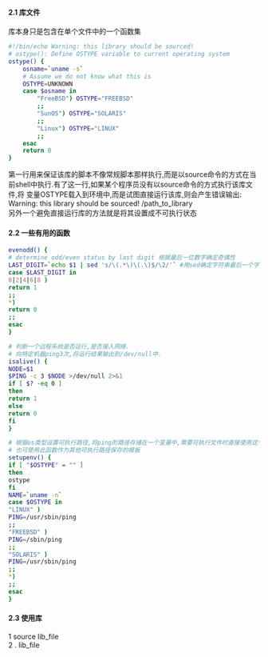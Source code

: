 
#### 2.1 库文件   
库本身只是包含在单个文件中的一个函数集  


```bash
#!/bin/echo Warning: this library should be sourced!
# ostype(): Define OSTYPE variable to current operating system
ostype() {
	osname=`uname -s`
	# Assume we do not know what this is
	OSTYPE=UNKNOWN
	case $osname in
		"FreeBSD") OSTYPE="FREEBSD"
		;;
		"SunOS") OSTYPE="SOLARIS"
		;;
		"Linux") OSTYPE="LINUX"
		;;
	esac
	return 0
}
```
第一行用来保证该库的脚本不像常规脚本那样执行,而是以source命令的方式在当前shell中执行.有了这一行,如果某个程序员没有以source命令的方式执行该库文件,将
变量OSTYPE载入到环境中,而是试图直接运行该库,则会产生错误输出:  
Warning: this library should be sourced! /path_to_library  
另外一个避免直接运行库的方法就是将其设置成不可执行状态  


#### 2.2  一些有用的函数   

```bash
evenodd() {
# determine odd/even status by last digit 根据最后一位数字确定奇偶性
LAST_DIGIT=`echo $1 | sed 's/\(.*\)\(.\)$/\2/'` #用sed确定字符串最后一个字符
case $LAST_DIGIT in
0|2|4|6|8 )
return 1
;;
*)
return 0
;;
esac
}

# 判断一个远程系统是否运行,是否接入网络.
# 向特定机器ping3次,将运行结果输出到/dev/null中.
isalive() {
NODE=$1
$PING -c 3 $NODE >/dev/null 2>&1
if [ $? -eq 0 ]
then
return 1
else
return 0
fi
}

# 根据os类型设置可执行路径,将ping的路径存储在一个变量中,需要可执行文件时直接使用这个变量
# 也可使用此函数作为其他可执行路径保存的模板
setupenv() {
if [ "$OSTYPE" = "" ]
then
ostype
fi
NAME=`uname -n`
case $OSTYPE in
"LINUX" )
PING=/usr/sbin/ping
;;
"FREEBSD" )
PING=/sbin/ping
;;
"SOLARIS" )
PING=/usr/sbin/ping
;;
*)
;;
esac
}
```

#### 2.3 使用库   
1 source lib_file  
2 . lib_file  



